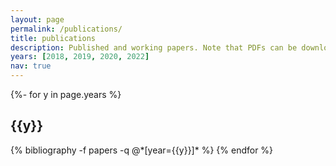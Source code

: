 ```yaml
---
layout: page
permalink: /publications/
title: publications
description: Published and working papers. Note that PDFs can be downloaded for noncommercial, information purposes only. They may not be reposted without permission.
years: [2018, 2019, 2020, 2022]
nav: true
---
```

<!-- _pages/publications.md -->
<div class="publications">

{%- for y in page.years %}
  <h2 class="year">{{y}}</h2>
  {% bibliography -f papers -q @*[year={{y}}]* %}
{% endfor %}

</div>
